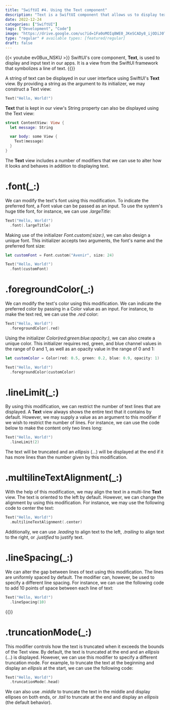 ```yaml
---
title: "SwiftUI #4. Using the Text component"
description: "Text is a SwiftUI component that allows us to display text on the screen. The different modifiers that we can apply to this component allow us to greatly customize it."
date: 2022-12-24
categories: ["SwiftUI"]
tags: ["Development", "Code"]
image: "https://drive.google.com/uc?id=1Fa0oMOIq8WE0_JKeSCADy8_ijODiJ0TV"
type: "regular" # available types: [featured/regular]
draft: false
---
```


{{< youtube ev0Bux_NSKU >}}
SwiftUI's core component, **Text**, is used to display and input text in our apps. It is a view from the SwiftUI framework that symbolizes a line of text.
{{<ads1>}}

A string of text can be displayed in our user interface using SwiftUI's **Text** view. By providing a string as the argument to its initializer, we may construct a Text view:

```swift
Text("Hello, World!")
```
**Text** that is kept in our view's String property can also be displayed using the Text view:

```swift
struct ContentView: View {
  let message: String

  var body: some View {
    Text(message)
  }
}
```
The **Text** view includes a number of modifiers that we can use to alter how it looks and behaves in addition to displaying text.
# .font(_:)
We can modify the text's font using this modification. To indicate the preferred font, a Font value can be passed as an input. To use the system's huge title font, for instance, we can use *.largeTitle*:

```swift
Text("Hello, World!")
  .font(.largeTitle)
```
Making use of the initializer *Font.custom(:size:)*, we can also design a unique font. This initializer accepts two arguments, the font's name and the preferred font size:

```swift
let customFont = Font.custom("Avenir", size: 24)

Text("Hello, World!")
  .font(customFont)
```
# .foregroundColor(_:)

We can modify the text's color using this modification. We can indicate the preferred color by passing in a Color value as an input. For instance, to make the text red, we can use the *.red* color:

```swift
Text("Hello, World!")
  .foregroundColor(.red)
```

Using the initializer *Color(red:green:blue:opacity:)*, we can also create a unique color. This initializer requires red, green, and blue channel values in the range of 0 and 1, as well as an opacity value in the range of 0 and 1:

```swift
let customColor = Color(red: 0.5, green: 0.2, blue: 0.9, opacity: 1)

Text("Hello, World!")
  .foregroundColor(customColor)
```
# .lineLimit(_:)

By using this modification, we can restrict the number of text lines that are displayed. A **Text** view always shows the entire text that it contains by default. However, we may supply a value as an argument to this modifier if we wish to restrict the number of lines. For instance, we can use the code below to make the content only two lines long:

```swift
Text("Hello, World!")
  .lineLimit(2)
```

The text will be truncated and an *ellipsis* (...) will be displayed at the end if it has more lines than the number given by this modification.
# .multilineTextAlignment(_:)

With the help of this modification, we may align the text in a multi-line **Text** view. The text is oriented to the left by default. However, we can change the alignment by using this modification. For instance, we may use the following code to center the text:

```swift
Text("Hello, World!")
  .multilineTextAlignment(.center)
```

Additionally, we can use *.leading* to align text to the left, *.trailing* to align text to the right, or *.justified* to justify text.

# .lineSpacing(_:)

We can alter the gap between lines of text using this modification. The lines are uniformly spaced by default. The modifier can, however, be used to specify a different line spacing. For instance, we can use the following code to add 10 points of space between each line of text:

```swift
Text("Hello, World!")
  .lineSpacing(10)
```
{{<ads2>}}

# .truncationMode(_:)
This modifier controls how the text is truncated when it exceeds the bounds of the Text view. By default, the text is truncated at the end and an *ellipsis* (...) is displayed. However, we can use this modifier to specify a different truncation mode. For example, to truncate the text at the beginning and display an *ellipsis* at the start, we can use the following code:

```swift
Text("Hello, World!")
  .truncationMode(.head)
```

We can also use *.middle* to truncate the text in the middle and display ellipses on both ends, or *.tail* to truncate at the end and display an *ellipsis* (the default behavior).
